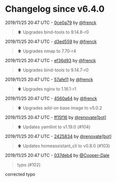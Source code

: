 # Changelog since v6.4.0

2019/11/25 20:47 UTC - [0ce0a79](https://github.com/hassio-addons/addon-ssh/commit/0ce0a7981d80578c2dc17fe04f42096b6e7f3df0) by [@frenck](https://github.com/frenck)
> :arrow_up: Upgrades bind-tools to 9.14.8-r0 

2019/11/25 20:47 UTC - [d3ed559](https://github.com/hassio-addons/addon-ssh/commit/d3ed559c66806c04f59eecc6c056da8225844e2c) by [@frenck](https://github.com/frenck)
> :arrow_up: Upgrades nmap to 7.70-r4 

2019/11/25 20:47 UTC - [ef36d93](https://github.com/hassio-addons/addon-ssh/commit/ef36d93d39a6d03c9011396b3aa1923f0ad61224) by [@frenck](https://github.com/frenck)
> :arrow_up: Upgrades bind-tools to 9.14.7-r0 

2019/11/25 20:47 UTC - [57afe11](https://github.com/hassio-addons/addon-ssh/commit/57afe119acb81135b49d9bb7f3e10f90517619cf) by [@frenck](https://github.com/frenck)
> :arrow_up: Upgrades nginx to 1.16.1-r1 

2019/11/25 20:47 UTC - [4560a64](https://github.com/hassio-addons/addon-ssh/commit/4560a64acba6ae2d7e9c2dd854f5e39e8b5d5e2e) by [@frenck](https://github.com/frenck)
> :arrow_up: Upgrades add-on base image to v5.0.2 

2019/11/25 20:47 UTC - [ff15f16](https://github.com/hassio-addons/addon-ssh/commit/ff15f162bb54ced8be3e72461fb3af0c129c58ca) by [@renovate[bot]](https://github.com/apps/renovate)
> :arrow_up: Updates yamllint to v1.19.0 (#104) 

2019/11/25 20:47 UTC - [2425834](https://github.com/hassio-addons/addon-ssh/commit/2425834dea41da1186039801b008ee54f3838288) by [@renovate[bot]](https://github.com/apps/renovate)
> :arrow_up: Updates homeassistant_cli to v0.8.0 (#103) 

2019/11/25 20:47 UTC - [037deb4](https://github.com/hassio-addons/addon-ssh/commit/037deb4af63330b29ab9d3e7143d7a3ced800fa7) by [@Cooper-Dale](https://github.com/Cooper-Dale)
> typo (#102)

corrected typo 

